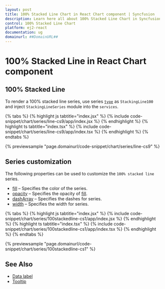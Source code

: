 ```yaml
---
layout: post
title: 100% Stacked Line Chart in React Chart component | Syncfusion
description: Learn here all about 100% Stacked Line Chart in Syncfusion React Chart component of Syncfusion Essential JS 2 and more.
control: 100% Stacked Line Chart 
platform: ej2-react
documentation: ug
domainurl: ##DomainURL##
---
```

# 100% Stacked Line in React Chart component

## 100% Stacked Line

To render a 100% stacked line series, use series [`type`](https://ej2.syncfusion.com/react/documentation/api/chart/seriesModel/#type-string) as `StackingLine100` and inject `StackingLineSeries` module into the `services`.

{% tabs %}
{% highlight js tabtitle="index.jsx" %}
{% include code-snippet/chart/series/line-cs9/app/index.jsx %}
{% endhighlight %}
{% highlight ts tabtitle="index.tsx" %}
{% include code-snippet/chart/series/line-cs9/app/index.tsx %}
{% endhighlight %}
{% endtabs %}

 {% previewsample "page.domainurl/code-snippet/chart/series/line-cs9" %}

## Series customization

The following properties can be used to customize the `100% stacked line` series.

* [fill](https://ej2.syncfusion.com/react/documentation/api/chart/seriesModel/#fill-string) – Specifies the color of the series.
* [opacity](https://ej2.syncfusion.com/react/documentation/api/chart/seriesModel/#opacity) – Specifies the opacity of [fill](https://ej2.syncfusion.com/react/documentation/api/chart/seriesModel/#fill-string).
* [dashArray](https://ej2.syncfusion.com/react/documentation/api/chart/seriesModel/#dasharray) – Specifies the dashes for series.
* [width](https://ej2.syncfusion.com/react/documentation/api/chart/seriesModel/#width) – Specifies the width for series.

{% tabs %}
{% highlight js tabtitle="index.jsx" %}
{% include code-snippet/chart/series/100stackedline-cs1/app/index.jsx %}
{% endhighlight %}
{% highlight ts tabtitle="index.tsx" %}
{% include code-snippet/chart/series/100stackedline-cs1/app/index.tsx %}
{% endhighlight %}
{% endtabs %}

 {% previewsample "page.domainurl/code-snippet/chart/series/100stackedline-cs1" %}

## See Also

* [Data label](./data-labels/)
* [Tooltip](./tool-tip/)
